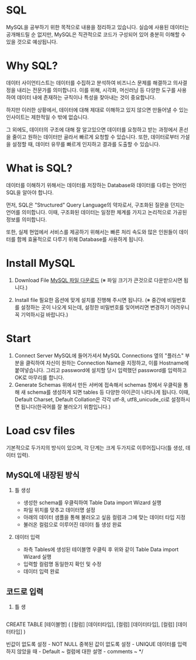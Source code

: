 # SQL
MySQL을 공부하기 위한 목적으로 내용을 정리하고 있습니다.
실습에 사용된 데이터는 공개해드릴 순 없지만, MySQL은 직관적으로 코드가 구성되어 있어 충분히 이해할 수 있을 것으로 예상됩니다.

# Why SQL?
데이터 사이언티스트는 데이터를 수집하고 분석하여 비즈니스 문제를 해결하고 의사결정을 내리는 전문가를 의미합니다.
이를 위해, 시각화, 머신러닝 등 다양한 도구를 사용하여 데이터 내에 존재하는 규칙이나 특성을 찾아내는 것이 중요합니다.

하지만 이러한 상황에서, 데이터에 대해 제대로 이해하고 있지 않으면 만들어낼 수 있는 인사이트는 제한적일 수 밖에 없습니다.

그 외에도, 데이터의 구조에 대해 잘 알고있으면 데이터를 요청하고 받는 과정에서 혼선을 줄이고 원하는 데이터만 골라서 빠르게 요청할 수 있습니다. 또한, 데이터로부터 가설을 설정할 때, 데이터 유무를 빠르게 인지하고 결과를 도출할 수 있습니다.

# What is SQL?
데이터를 이해하기 위해서는 데이터를 저장하는 Database와 데이터를 다루는 언어인 SQL을 알아야 합니다.

먼저, SQL은 "Structured" Query Language의 약자로서, 구조화된 질문을 던지는 언어를 의미합니다.
이때, 구조화된 데이터는 일정한 체계를 가지고 논리적으로 가공된 정보를 의미합니다.

또한, 실제 현업에서 서비스를 제공하기 위해서는 빠른 처리 속도와 많은 인원들이 데이터를 함께 효율적으로 다루기 위해 Database를 사용하게 됩니다. 

# Install MySQL
1. Download File
   [MySQL 파일 다운로드](https://dev.mysql.com/downloads/installer/)
   (※ 파일 크기가 큰것으로 다운받으시면 됩니다.)

3. Install file
   필요한 옵션에 맞게 설치를 진행해 주시면 됩니다.
   (※ 중간에 비밀번호를 설정하는 곳이 나오게 되는데, 설정한 비밀번호를 잊어버리면 변경하기 어려우니 꼭 기억하시길 바랍니다.)

# Start
1. Connect Server
  MySQL에 들어가셔서 MySQL Connections 옆의 "플러스" 부분을 클릭하여 자신이 원하는 Connection Name을 지정하고, 이를 Hostname에 붙여넣습니다. 그리고 password에 설치할 당시 입력했던 password를 입력하고 OK로 마무리를 합니다.
2. Generate Schemas
   위에서 만든 서버에 접속해서 schemas 창에서 우클릭을 통해 새 schema를 생성하게 되면 tables 등 다양한 아이콘이 나타나게 됩니다.
   이때, Default Charset, Default Collation은 각각 utf-8, utf8_unicude_ci로 설정하시면 됩니다(한국어를 잘 불러오기 위함입니다.)

# Load csv files
  기본적으로 두가지의 방식이 있으며, 각 단계는 크게 두가지로 이루어집니다(틀 생성, 데이터 입력).
  ## MySQL에 내장된 방식
  1. 틀 생성
     - 생성한 schema를 우클릭하여 Table Data import Wizard 실행
     - 파일 위치를 맞추고 데이터명 설정
     - 아래의 데이터 샘플을 통해 불러오고 싶음 컬럼과 그에 맞는 데이터 타입 지정
     - 불러온 컬럼으로 이루어진 데이터 틀 생성 완료
       
  2. 데이터 입력
     - 좌측 Tables에 생성된 테이블명 우클릭 후 위와 같이 Table Data import Wizard 실행
     - 입력할 컬럼명 동일한지 확인 및 수정
     - 데이터 입력 완료
   
  ## 코드로 입력
  1. 틀 생
     >```
CREATE TABLE [테이블명] (
[컬럼] [데이터타입],
[컬럼] [데이터타입],
[컬럼] [데이터타입]
)

빈값이 없도록 설정 - NOT NULL
중복된 값이 없도록 설정 - UNIQUE
데이터를 입력하지 않았을 때 - Default ~
컬럼에 대한 설명 - comments ~
*/
```

     
     
     

   




